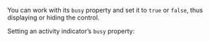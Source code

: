 You can work with its `busy` property and set it to `true` or `false`, thus displaying or hiding the control.

Setting an activity indicator’s `busy` property:
<snippet id='activity-indicator-setting-busy-html'/>